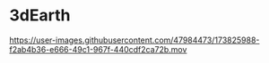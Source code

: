 # 3dEarth


https://user-images.githubusercontent.com/47984473/173825988-f2ab4b36-e666-49c1-967f-440cdf2ca72b.mov

